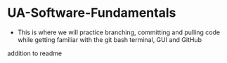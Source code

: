 # UA-Software-Fundamentals

- This is where we will practice branching, committing and pulling code while getting familiar with the git bash terminal, GUI and GitHub

addition to readme
